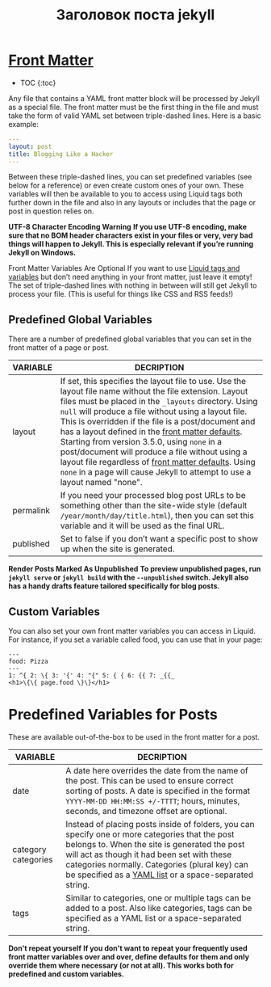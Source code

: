 ﻿---
title: Заголовок поста jekyll
---

# [Front Matter](https://jekyllrb.com/docs/front-matter/)

* TOC
{:toc}

Any file that contains a YAML front matter block will be processed by Jekyll as a special file. The front matter must be the first thing in the file and must take the form of valid YAML set between triple-dashed lines. Here is a basic example:

```yml
---
layout: post
title: Blogging Like a Hacker
---
```

Between these triple-dashed lines, you can set predefined variables (see below for a reference) or even create custom ones of your own. These variables will then be available to you to access using Liquid tags both further down in the file and also in any layouts or includes that the page or post in question relies on.

**UTF-8 Character Encoding Warning**
**If you use UTF-8 encoding, make sure that no BOM header characters exist in your files or very, very bad things will happen to Jekyll. This is especially relevant if you’re running Jekyll on Windows.**

Front Matter Variables Are Optional
If you want to use [Liquid tags and variables](https://jekyllrb.com/docs/variables/)  but don’t need anything in your front matter, just leave it empty! The set of triple-dashed lines with nothing in between will still get Jekyll to process your file. (This is useful for things like CSS and RSS feeds!)

## Predefined Global Variables

There are a number of predefined global variables that you can set in the front matter of a page or post.

|VARIABLE|DECRIPTION|
|--------------|------------------------------------|
|layout| If set, this specifies the layout file to use. Use the layout file name without the file extension. Layout files must be placed in the `_layouts` directory. Using `null` will produce a file without using a layout file. This is overridden if the file is a post/document and has a layout defined in the [front matter defaults](https://jekyllrb.com/docs/configuration/front-matter-defaults/). Starting from version 3.5.0, using `none` in a post/document will produce a file without using a layout file regardless of [front matter defaults](https://jekyllrb.com/docs/configuration/front-matter-defaults/). Using `none` in a page will cause Jekyll to attempt to use a layout named "none".|
|permalink| If you need your processed blog post URLs to be something other than the site-wide style (default `/year/month/day/title.html`), then you can set this variable and it will be used as the final URL.|
|published| Set to false if you don’t want a specific post to show up when the site is generated.|

**Render Posts Marked As Unpublished**
**To preview unpublished pages, run `jekyll serve` or `jekyll build` with the `--unpublished` switch. Jekyll also has a handy drafts feature tailored specifically for blog posts.**

## Custom Variables

You can also set your own front matter variables you can access in Liquid. For instance, if you set a variable called food, you can use that in your page:

```
---
food: Pizza
---
1: ^{ 2: \{ 3: '{' 4: "{" 5: { { 6: {{ 7: _{{_
<h1>\{\{ page.food \}\}</h1>
```

# Predefined Variables for Posts

These are available out-of-the-box to be used in the front matter for a post.

|VARIABLE      |DECRIPTION                          |
|--------------|------------------------------------|
|date          |A date here overrides the date from the name of the post. This can be used to ensure correct sorting of posts. A date is specified in the format `YYYY-MM-DD HH:MM:SS +/-TTTT`; hours, minutes, seconds, and timezone offset are optional.|
|category categories|Instead of placing posts inside of folders, you can specify one or more categories that the post belongs to. When the site is generated the post will act as though it had been set with these categories normally. Categories (plural key) can be specified as a [YAML list](https://en.wikipedia.org/wiki/YAML#Basic_components) or a space-separated string.|
|tags          |Similar to categories, one or multiple tags can be added to a post. Also like categories, tags can be specified as a YAML list or a space-separated string.|

**Don't repeat yourself**
**If you don't want to repeat your frequently used front matter variables over and over, define defaults for them and only override them where necessary (or not at all). This works both for predefined and custom variables.**







